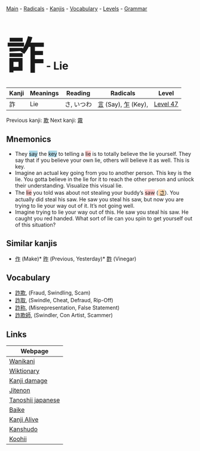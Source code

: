 <style> bigfont {font-size: 100px}</style>
[Main](../README.md) -
[Radicals](../radicals.md) -
[Kanjis](../kanjis.md) -
[Vocabulary](../vocabulary.md) -
[Levels](../levels.md) -
[Grammar](../grammar.md)
# <bigfont> 詐</bigfont> - Lie 

| Kanji | Meanings | Reading | Radicals | Level |
| --- | --- | --- | --- | --- |
| 詐 | Lie | さ, いつわ | [言](../radicals/言.md) (Say), [乍](../radicals/乍.md) (Key),  | [Level 47](../levels/wk_level47.md) |

Previous kanji: [欺](欺.md) Next kanji: [霧](霧.md) 

## Mnemonics
 * They <span style="background-color:#ADD8E6"> say</span> the <span style="background-color:#ADD8E6"> key</span> to telling a <span style="background-color:#ffcccb"> lie</span> is to totally believe the lie yourself. They say that if you believe your own lie, others will believe it as well. This is key.
* Imagine an actual key going from you to another person. This key is the lie. You gotta believe in the lie for it to reach the other person and unlock their understanding. Visualize this visual lie.
* The <span style="background-color:#ffcccb"> lie</span> you told was about not stealing your buddy’s <span style="background-color:#ffcccb"> saw</span> (<span style="background-color:#fed8b1"> [さ](https://jisho.org/search/さ)</span>). You actually did steal his saw. He saw you steal his saw, but now you are trying to lie your way out of it. It’s not going well.
* Imagine trying to lie your way out of this. He saw you steal his saw. He caught you red handed. What sort of lie can you spin to get yourself out of this situation?


## Similar kanjis
 * [作](作.md) (Make)* [昨](昨.md) (Previous, Yesterday)* [酢](酢.md) (Vinegar)


## Vocabulary
 * [詐欺](../vocabulary/詐.md), (Fraud, Swindling, Scam)
* [詐取](../vocabulary/詐.md), (Swindle, Cheat, Defraud, Rip-Off)
* [詐称](../vocabulary/詐.md), (Misrepresentation, False Statement)
* [詐欺師](../vocabulary/詐.md), (Swindler, Con Artist, Scammer)



## Links 

| Webpage |
| --- |
| [Wanikani          ](https://www.wanikani.com/kanji/詐) |
| [Wiktionary        ](https://en.wiktionary.org/wiki/詐) |
| [Kanji damage      ](http://www.kanjidamage.com/kanji/search?utf8=✓&q=詐) |
| [Jitenon           ](https://jitenon.com/kanji/詐) |
| [Tanoshii japanese ](https://www.tanoshiijapanese.com/dictionary/kanji.cfm?k=詐) |
| [Baike             ](https://baike.baidu.com/item/詐) |
| [Kanji Alive       ](https://app.kanjialive.com/詐) |
| [Kanshudo          ](https://www.kanshudo.com/searchmn?q=詐) |
| [Koohii            ](https://kanji.koohii.com/study/kanji/詐) |
